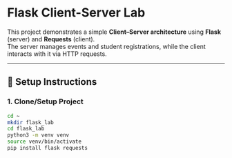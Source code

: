 # Flask Client-Server Lab

This project demonstrates a simple **Client–Server architecture** using **Flask** (server) and **Requests** (client).  
The server manages events and student registrations, while the client interacts with it via HTTP requests.

---

## 🚀 Setup Instructions

### 1. Clone/Setup Project
```bash
cd ~
mkdir flask_lab
cd flask_lab
python3 -m venv venv
source venv/bin/activate
pip install flask requests
